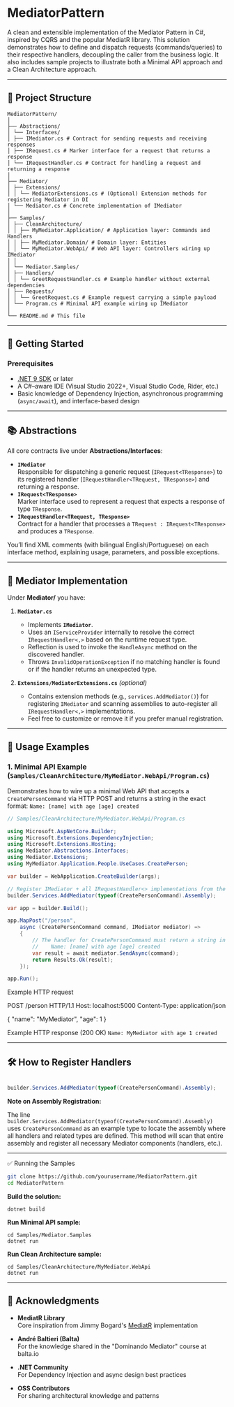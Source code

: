 # MediatorPattern

A clean and extensible implementation of the Mediator Pattern in C#, inspired by CQRS and the popular MediatR library. This solution demonstrates how to define and dispatch requests (commands/queries) to their respective handlers, decoupling the caller from the business logic. It also includes sample projects to illustrate both a Minimal API approach and a Clean Architecture approach.

---

## 🧩 Project Structure
```shell
MediatorPattern/
│
├── Abstractions/
│ └── Interfaces/
│ ├── IMediator.cs # Contract for sending requests and receiving responses
│ ├── IRequest.cs # Marker interface for a request that returns a response
│ └── IRequestHandler.cs # Contract for handling a request and returning a response
│
├── Mediator/
│ ├── Extensions/
│ │ └── MediatorExtensions.cs # (Optional) Extension methods for registering Mediator in DI
│ └── Mediator.cs # Concrete implementation of IMediator
│
├── Samples/
│ ├── CleanArchitecture/
│ │ ├── MyMediator.Application/ # Application layer: Commands and Handlers
│ │ ├── MyMediator.Domain/ # Domain layer: Entities
│ │ └── MyMediator.WebApi/ # Web API layer: Controllers wiring up IMediator
│ │
│ └── Mediator.Samples/
│ ├── Handlers/
│ │ └── GreetRequestHandler.cs # Example handler without external dependencies
│ ├── Requests/
│ │ └── GreetRequest.cs # Example request carrying a simple payload
│ └── Program.cs # Minimal API example wiring up IMediator
│
└── README.md # This file
```
---

## 🚀 Getting Started

### Prerequisites

- [.NET 9 SDK](https://dotnet.microsoft.com/download/dotnet/9.0) or later  
- A C#–aware IDE (Visual Studio 2022+, Visual Studio Code, Rider, etc.)  
- Basic knowledge of Dependency Injection, asynchronous programming (`async/await`), and interface-based design
---

## 📚 Abstractions

All core contracts live under **Abstractions/Interfaces**:

- **`IMediator`**  
  Responsible for dispatching a generic request (`IRequest<TResponse>`) to its registered handler (`IRequestHandler<TRequest, TResponse>`) and returning a response.  
- **`IRequest<TResponse>`**  
  Marker interface used to represent a request that expects a response of type `TResponse`.  
- **`IRequestHandler<TRequest, TResponse>`**  
  Contract for a handler that processes a `TRequest : IRequest<TResponse>` and produces a `TResponse`.

You’ll find XML comments (with bilingual English/Portuguese) on each interface method, explaining usage, parameters, and possible exceptions.

---

## 🔧 Mediator Implementation

Under **Mediator/** you have:

1. **`Mediator.cs`**  
   - Implements **`IMediator`**.  
   - Uses an `IServiceProvider` internally to resolve the correct `IRequestHandler<,>` based on the runtime request type.  
   - Reflection is used to invoke the `HandleAsync` method on the discovered handler.  
   - Throws `InvalidOperationException` if no matching handler is found or if the handler returns an unexpected type.

2. **`Extensions/MediatorExtensions.cs`** _(optional)_  
   - Contains extension methods (e.g., `services.AddMediator()`) for registering `IMediator` and scanning assemblies to auto-register all `IRequestHandler<,>` implementations.  
   - Feel free to customize or remove it if you prefer manual registration.

---

## 🎯 Usage Examples

### 1. Minimal API Example (`Samples/CleanArchitecture/MyMediator.WebApi/Program.cs`)

Demonstrates how to wire up a minimal Web API that accepts a `CreatePersonCommand` via HTTP POST and returns a string in the exact format:
`Name: [name] with age [age] created`

```csharp
// Samples/CleanArchitecture/MyMediator.WebApi/Program.cs

using Microsoft.AspNetCore.Builder;
using Microsoft.Extensions.DependencyInjection;
using Microsoft.Extensions.Hosting;
using Mediator.Abstractions.Interfaces;
using Mediator.Extensions;
using MyMediator.Application.People.UseCases.CreatePerson;

var builder = WebApplication.CreateBuilder(args);

// Register IMediator + all IRequestHandler<> implementations from the specified assembly
builder.Services.AddMediator(typeof(CreatePersonCommand).Assembly);

var app = builder.Build();

app.MapPost("/person",
    async (CreatePersonCommand command, IMediator mediator) =>
    {
        // The handler for CreatePersonCommand must return a string in this exact format:
        //    Name: [name] with age [age] created
        var result = await mediator.SendAsync(command);
        return Results.Ok(result);
    });

app.Run();
```
Example HTTP request

POST /person HTTP/1.1
Host: localhost:5000
Content-Type: application/json

{
  "name": "MyMediator",
  "age": 1
}

Example HTTP response (200 OK)
`Name: MyMediator with age 1 created`

---
## 🛠️ How to Register Handlers

```csharp

builder.Services.AddMediator(typeof(CreatePersonCommand).Assembly);
```
**Note on Assembly Registration:**

The line `builder.Services.AddMediator(typeof(CreatePersonCommand).Assembly)` uses `CreatePersonCommand` as an example type to locate the assembly where all handlers and related types are defined. This method will scan that entire assembly and register all necessary Mediator components (handlers, etc.).

---
✅ Running the Samples
```bash
git clone https://github.com/yourusername/MediatorPattern.git
cd MediatorPattern
```
**Build the solution:**
```shell
dotnet build
```
**Run Minimal API sample:**
```shell
cd Samples/Mediator.Samples
dotnet run
```
**Run Clean Architecture sample:**
```shell
cd Samples/CleanArchitecture/MyMediator.WebApi
dotnet run
```
---
## 📜 Acknowledgments

- **MediatR Library**  
  Core inspiration from Jimmy Bogard's [MediatR](https://github.com/jbogard/MediatR) implementation
- **André Baltieri (Balta)**  
  For the knowledge shared in the "Dominando Mediator" course at balta.io

- **.NET Community**  
  For Dependency Injection and async design best practices

- **OSS Contributors**  
  For sharing architectural knowledge and patterns
